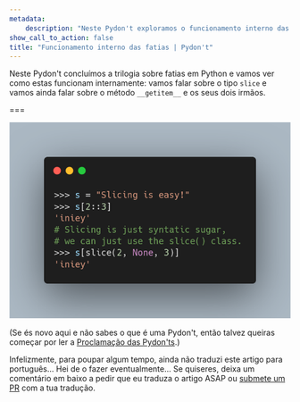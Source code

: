 ```yaml
---
metadata:
    description: "Neste Pydon't exploramos o funcionamento interno das “fatias” em Python, desde o tipo `slice` até aos métodos dunder da família do `__getitem__`."
show_call_to_action: false
title: "Funcionamento interno das fatias | Pydon't"
---
```


Neste Pydon't concluímos a trilogia sobre fatias
em Python e vamos ver como estas funcionam internamente:
vamos falar sobre o tipo `slice` e vamos ainda falar
sobre o método `__getitem__` e os seus dois irmãos.

===

![Código Python que usa fatias.](thumbnail.png)

(Se és novo aqui e não sabes o que é uma Pydon't, então talvez queiras começar por
ler a [Proclamação das Pydon'ts][manifesto].)

Infelizmente, para poupar algum tempo, ainda não traduzi este artigo para português...
Hei de o fazer eventualmente...
Se quiseres, deixa um comentário em baixo a pedir que eu traduza o artigo ASAP ou [submete um PR][pr] com a tua tradução.


[pr]: https://github.com/mathspp/mathspp/blob/master/pages/02.blog/04.pydonts/inner-workings-of-sequence-slicing/item.pt.md
[subscribe]: https://mathspp.com/subscribe
[manifesto]: /blog/pydonts/pydont-manifesto
[csv]: https://docs.python.org/3/library/csv.html
[pathlib]: https://docs.python.org/3/library/pathlib.html
